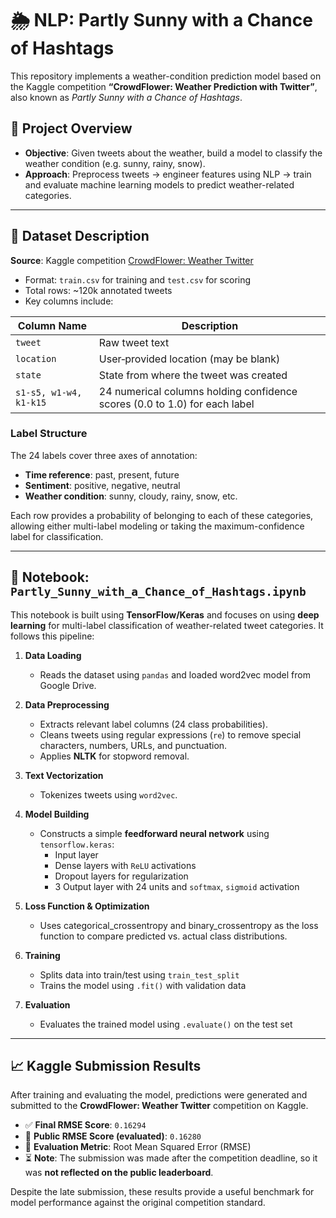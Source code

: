
# 🌦️ NLP: Partly Sunny with a Chance of Hashtags

This repository implements a weather-condition prediction model based on the Kaggle competition **“CrowdFlower: Weather Prediction with Twitter”**, also known as *Partly Sunny with a Chance of Hashtags*.

## 🧠 Project Overview

- **Objective**: Given tweets about the weather, build a model to classify the weather condition (e.g. sunny, rainy, snow).
- **Approach**: Preprocess tweets → engineer features using NLP → train and evaluate machine learning models to predict weather-related categories.

---

## 📁 Dataset Description

**Source**: Kaggle competition [CrowdFlower: Weather Twitter](https://www.kaggle.com/competitions/crowdflower-weather-twitter)

- Format: `train.csv` for training and `test.csv` for scoring
- Total rows: ~120k annotated tweets
- Key columns include:

| Column Name      | Description                                                                 |
|------------------|-----------------------------------------------------------------------------|
| `tweet`          | Raw tweet text                                                              |
| `location`       | User‑provided location (may be blank)                                       |
| `state`          | State from where the tweet was created                                   |
| `s1-s5, w1-w4, k1-k15` | 24 numerical columns holding confidence scores (0.0 to 1.0) for each label|

### Label Structure

The 24 labels cover three axes of annotation:

- **Time reference**: past, present, future
- **Sentiment**: positive, negative, neutral
- **Weather condition**: sunny, cloudy, rainy, snow, etc.

Each row provides a probability of belonging to each of these categories, allowing either multi-label modeling or taking the maximum-confidence label for classification.

---

## 📝 Notebook: `Partly_Sunny_with_a_Chance_of_Hashtags.ipynb`

This notebook is built using **TensorFlow/Keras** and focuses on using **deep learning** for multi-label classification of weather-related tweet categories. It follows this pipeline:

1. **Data Loading**
   - Reads the dataset using `pandas` and loaded word2vec model from Google Drive.

2. **Data Preprocessing**
   - Extracts relevant label columns (24 class probabilities).
   - Cleans tweets using regular expressions (`re`) to remove special characters, numbers, URLs, and punctuation.
   - Applies **NLTK** for stopword removal.

3. **Text Vectorization**
   - Tokenizes tweets using `word2vec`.
  
4. **Model Building**
   - Constructs a simple **feedforward neural network** using `tensorflow.keras`:
     - Input layer
     - Dense layers with `ReLU` activations
     - Dropout layers for regularization
     - 3 Output layer with 24 units and `softmax`, `sigmoid` activation

5. **Loss Function & Optimization**
   - Uses categorical_crossentropy and binary_crossentropy as the loss function to compare predicted vs. actual class distributions.

6. **Training**
   - Splits data into train/test using `train_test_split`
   - Trains the model using `.fit()` with validation data

7. **Evaluation**
   - Evaluates the trained model using `.evaluate()` on the test set

---
## 📈 Kaggle Submission Results

After training and evaluating the model, predictions were generated and submitted to the **CrowdFlower: Weather Twitter** competition on Kaggle.

- ✅ **Final RMSE Score**: `0.16294`
- 🧪 **Public RMSE Score (evaluated)**: `0.16280`
- 📏 **Evaluation Metric**: Root Mean Squared Error (RMSE)
- ⏳ **Note**: The submission was made after the competition deadline, so it was **not reflected on the public leaderboard**.

Despite the late submission, these results provide a useful benchmark for model performance against the original competition standard.
